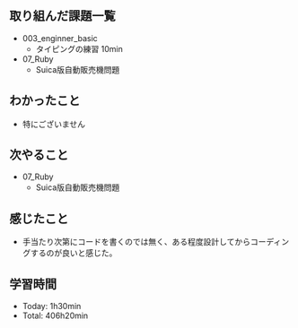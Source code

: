 ## 取り組んだ課題一覧
- 003_enginner_basic
  - タイピングの練習 10min
- 07_Ruby
  - Suica版自動販売機問題
## わかったこと
- 特にございません
## 次やること
- 07_Ruby
  - Suica版自動販売機問題
## 感じたこと
- 手当たり次第にコードを書くのでは無く、ある程度設計してからコーディングするのが良いと感じた。
## 学習時間
- Today: 1h30min
- Total: 406h20min